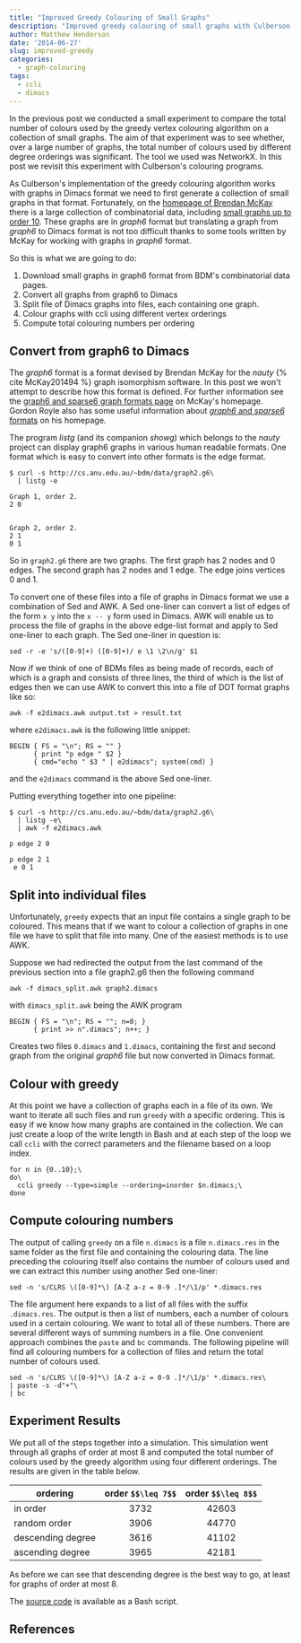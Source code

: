 ```yaml
---
title: "Improved Greedy Colouring of Small Graphs"
description: "Improved greedy colouring of small graphs with Culberson's programs."
author: Matthew Henderson
date: '2014-06-27'
slug: improved-greedy
categories:
  - graph-colouring
tags:
  - ccli
  - dimacs
---
```


In the previous post we conducted a small experiment to compare the total
number of colours used by the greedy vertex colouring algorithm on a collection
of small graphs. The aim of that experiment was to see whether, over a large
number of graphs, the total number of colours used by different degree
orderings was significant. The tool we used was NetworkX. In this post we
revisit this experiment with Culberson's colouring programs.

As Culberson's implementation of the greedy colouring algorithm works with
graphs in Dimacs format we need to first generate a collection of small graphs
in that format. Fortunately, on the [homepage of Brendan McKay][bdmhomepage]
there is a large collection of combinatorial data, including
[small graphs up to order 10][bdmgraphs]. These graphs are in *graph6*
format but translating a graph from *graph6* to Dimacs format is not too
difficult thanks to some tools written by McKay for working with graphs in
*graph6* format.

So this is what we are going to do:

1. Download small graphs in graph6 format from BDM's combinatorial data pages.
2. Convert all graphs from graph6 to Dimacs
3. Split file of Dimacs graphs into files, each containing one graph.
4. Colour graphs with ccli using different vertex orderings
5. Compute total colouring numbers per ordering

Convert from graph6 to Dimacs
-----------------------------

The *graph6* format is a format devised by Brendan McKay for the
*nauty* {% cite McKay201494 %} graph isomorphism software. In this post we
won't attempt to describe how this format is defined. For further information
see the
[graph6 and sparse6 graph formats page][bdmgraph6]
on McKay's homepage. Gordon Royle also has some useful information about
[*graph6* and *sparse6* formats][roylegraph6] on his homepage.

The program *listg* (and its companion *showg*) which belongs to the *nauty*
project can display graph6 graphs in various human readable formats. One format
which is easy to convert into other formats is the edge format.

    $ curl -s http://cs.anu.edu.au/~bdm/data/graph2.g6\
      | listg -e

    Graph 1, order 2.
    2 0


    Graph 2, order 2.
    2 1
    0 1

So in `graph2.g6` there are two graphs. The first graph has 2 nodes and 0 edges.
The second graph has 2 nodes and 1 edge. The edge joins vertices 0 and 1.

To convert one of these files into a file of graphs in Dimacs format we use
a combination of Sed and AWK. A Sed one-liner can convert a list of edges of
the form `x y` into the `x -- y` form used in Dimacs. AWK will enable us to
process the file of graphs in the above edge-list format and apply to Sed
one-liner to each graph. The Sed one-liner in question is:

    sed -r -e 's/([0-9]+) ([0-9]+)/ e \1 \2\n/g' $1

Now if we think of one of BDMs files as being made of records, each of
which is a graph and consists of three lines, the third of which is the list
of edges then we can use AWK to convert this into a file of DOT format graphs
like so:

    awk -f e2dimacs.awk output.txt > result.txt

where `e2dimacs.awk` is the following little snippet:

    BEGIN { FS = "\n"; RS = "" }
          { print "p edge " $2 }
          { cmd="echo " $3 " | e2dimacs"; system(cmd) }

and the `e2dimacs` command is the above Sed one-liner.

Putting everything together into one pipeline:

    $ curl -s http://cs.anu.edu.au/~bdm/data/graph2.g6\
      | listg -e\
      | awk -f e2dimacs.awk

    p edge 2 0

    p edge 2 1
     e 0 1

Split into individual files
---------------------------

Unfortunately, `greedy` expects that an input file contains a single graph to
be coloured. This means that if we want to colour a collection of graphs in one
file we have to split that file into many. One of the easiest methods is to use
AWK.

Suppose we had redirected the output from the last command of the previous
section into a file graph2.g6 then the following command

    awk -f dimacs_split.awk graph2.dimacs

with `dimacs_split.awk` being the AWK program

    BEGIN { FS = "\n"; RS = ""; n=0; }
          { print >> n".dimacs"; n++; }

Creates two files `0.dimacs` and `1.dimacs`, containing the first and second
graph from the original *graph6* file but now converted in Dimacs format.

Colour with greedy
------------------

At this point we have a collection of graphs each in a file of its own. We
want to iterate all such files and run `greedy` with a specific ordering. This
is easy if we know how many graphs are contained in the collection. We can
just create a loop of the write length in Bash and at each step of the loop
we call `ccli` with the correct parameters and the filename based on a loop
index.

    for n in {0..10};\
    do\
      ccli greedy --type=simple --ordering=inorder $n.dimacs;\
    done

Compute colouring numbers
-------------------------

The output of calling `greedy` on a file `n.dimacs` is a file `n.dimacs.res`
in the same folder as the first file and containing the colouring data. The
line preceding the colouring itself also contains the number of colours used
and we can extract this number using another Sed one-liner:

    sed -n 's/CLRS \([0-9]*\) [A-Z a-z = 0-9 .]*/\1/p' *.dimacs.res

The file argument here expands to a list of all files with the suffix
`.dimacs.res`. The output is then a list of numbers, each a number of colours
used in a certain colouring. We want to total all of these numbers. There
are several different ways of summing numbers in a file. One convenient approach
combines the `paste` and `bc` commands. The following pipeline will find all
colouring numbers for a collection of files and return the total number of
colours used.

    sed -n 's/CLRS \([0-9]*\) [A-Z a-z = 0-9 .]*/\1/p' *.dimacs.res\
    | paste -s -d"+"\
    | bc

Experiment Results
------------------

We put all of the steps together into a simulation. This simulation went through
all graphs of order at most 8 and computed the total number of colours used by
the greedy algorithm using four different orderings. The results are given in
the table below.

|     ordering      | order `$$\leq 7$$` | order `$$\leq 8$$` |
|-------------------|:----------------:|:----------------:|
| in order          |       3732       |      42603       |
| random order      |       3906       |      44770       |
| descending degree |       3616       |      41102       |
| ascending degree  |       3965       |      42181       |

As before we can see that descending degree is the best way to go, at least for
graphs of order at most 8.

The [source code][simgist] is available as a Bash script.

References
----------


[bdmgraphs]: http://cs.anu.edu.au/~bdm/data/graphs.html
[bdmgraph6]: http://cs.anu.edu.au/~bdm/data/formats.html
[bdmhomepage]: http://cs.anu.edu.au/~bdm
[roylegraph6]: http://staffhome.ecm.uwa.edu.au/~00013890/g6.html

[sedsumtips]: http://www.linuxandlife.com/2013/09/5-different-command-methods-to-get-sum.html

[simgist]: https://gist.github.com/MHenderson/0bc559d87514a4e482e7

